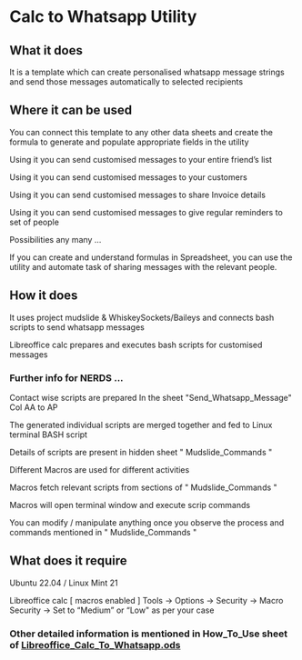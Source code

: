 # Calc to Whatsapp Utility				
## What it does
It is a template which can create personalised whatsapp message strings and send those messages automatically to selected recipients

## Where it can be used		
You can connect this template to any other data sheets and create the formula to generate and populate appropriate fields in the utility	

Using it you can send customised messages to your entire friend’s list	

Using it you can send customised messages to your customers	

Using it you can send customised messages to share Invoice details	

Using it you can send customised messages to give regular reminders to set of people	

Possibilities any many …	

If you can create and understand formulas in Spreadsheet, you can use the utility and automate task of sharing messages with the relevant people.

## How it does		
It uses project mudslide & WhiskeySockets/Baileys and connects bash scripts to send whatsapp messages	

Libreoffice calc prepares and executes bash scripts for customised messages	

### Further info for NERDS ...
Contact wise scripts are prepared In the sheet "Send_Whatsapp_Message" Col AA to AP

The generated individual scripts are merged together and fed to Linux terminal BASH script

Details of scripts are present in hidden sheet " Mudslide_Commands "

Different Macros are used for different activities

Macros fetch relevant scripts from sections of  " Mudslide_Commands "

Macros will open terminal window and execute scrip commands

You can modify / manipulate anything once you observe the process and commands mentioned in  " Mudslide_Commands "

## What does it require

Ubuntu 22.04 / Linux Mint 21	

Libreoffice calc [ macros enabled ] Tools → Options → Security → Macro Security → Set to “Medium” or “Low" as per your case	

### Other detailed information is mentioned in How_To_Use sheet of [Libreoffice_Calc_To_Whatsapp.ods](https://github.com/robvanderleek/mudslide/releases/latest](https://github.com/pharmankur/mudslide/blob/main/Calc_To_Whatsapp_Utility/Linux/Libreoffice_Calc_To_Whatsapp.ods))




